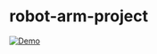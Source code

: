 # robot-arm-project
[![Demo](https://img.youtube.com/vi/Rj-Bpq9z9jQ/0.jpg)](https://www.youtube.com/watch?v=Rj-Bpq9z9jQ)
